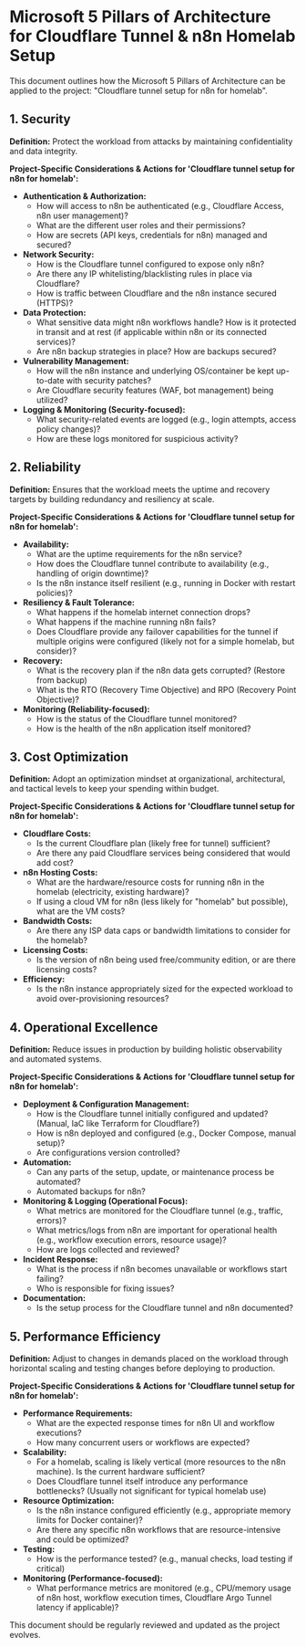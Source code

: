 # Microsoft 5 Pillars of Architecture for Cloudflare Tunnel & n8n Homelab Setup

This document outlines how the Microsoft 5 Pillars of Architecture can be applied to the project: "Cloudflare tunnel setup for n8n for homelab".

## 1. Security

**Definition:** Protect the workload from attacks by maintaining confidentiality and data integrity.

**Project-Specific Considerations & Actions for 'Cloudflare tunnel setup for n8n for homelab':**

*   **Authentication & Authorization:**
    *   How will access to n8n be authenticated (e.g., Cloudflare Access, n8n user management)?
    *   What are the different user roles and their permissions?
    *   How are secrets (API keys, credentials for n8n) managed and secured?
*   **Network Security:**
    *   How is the Cloudflare tunnel configured to expose only n8n?
    *   Are there any IP whitelisting/blacklisting rules in place via Cloudflare?
    *   How is traffic between Cloudflare and the n8n instance secured (HTTPS)?
*   **Data Protection:**
    *   What sensitive data might n8n workflows handle? How is it protected in transit and at rest (if applicable within n8n or its connected services)?
    *   Are n8n backup strategies in place? How are backups secured?
*   **Vulnerability Management:**
    *   How will the n8n instance and underlying OS/container be kept up-to-date with security patches?
    *   Are Cloudflare security features (WAF, bot management) being utilized?
*   **Logging & Monitoring (Security-focused):**
    *   What security-related events are logged (e.g., login attempts, access policy changes)?
    *   How are these logs monitored for suspicious activity?

## 2. Reliability

**Definition:** Ensures that the workload meets the uptime and recovery targets by building redundancy and resiliency at scale.

**Project-Specific Considerations & Actions for 'Cloudflare tunnel setup for n8n for homelab':**

*   **Availability:**
    *   What are the uptime requirements for the n8n service?
    *   How does the Cloudflare tunnel contribute to availability (e.g., handling of origin downtime)?
    *   Is the n8n instance itself resilient (e.g., running in Docker with restart policies)?
*   **Resiliency & Fault Tolerance:**
    *   What happens if the homelab internet connection drops?
    *   What happens if the machine running n8n fails?
    *   Does Cloudflare provide any failover capabilities for the tunnel if multiple origins were configured (likely not for a simple homelab, but consider)?
*   **Recovery:**
    *   What is the recovery plan if the n8n data gets corrupted? (Restore from backup)
    *   What is the RTO (Recovery Time Objective) and RPO (Recovery Point Objective)?
*   **Monitoring (Reliability-focused):**
    *   How is the status of the Cloudflare tunnel monitored?
    *   How is the health of the n8n application itself monitored?

## 3. Cost Optimization

**Definition:** Adopt an optimization mindset at organizational, architectural, and tactical levels to keep your spending within budget.

**Project-Specific Considerations & Actions for 'Cloudflare tunnel setup for n8n for homelab':**

*   **Cloudflare Costs:**
    *   Is the current Cloudflare plan (likely free for tunnel) sufficient?
    *   Are there any paid Cloudflare services being considered that would add cost?
*   **n8n Hosting Costs:**
    *   What are the hardware/resource costs for running n8n in the homelab (electricity, existing hardware)?
    *   If using a cloud VM for n8n (less likely for "homelab" but possible), what are the VM costs?
*   **Bandwidth Costs:**
    *   Are there any ISP data caps or bandwidth limitations to consider for the homelab?
*   **Licensing Costs:**
    *   Is the version of n8n being used free/community edition, or are there licensing costs?
*   **Efficiency:**
    *   Is the n8n instance appropriately sized for the expected workload to avoid over-provisioning resources?

## 4. Operational Excellence

**Definition:** Reduce issues in production by building holistic observability and automated systems.

**Project-Specific Considerations & Actions for 'Cloudflare tunnel setup for n8n for homelab':**

*   **Deployment & Configuration Management:**
    *   How is the Cloudflare tunnel initially configured and updated? (Manual, IaC like Terraform for Cloudflare?)
    *   How is n8n deployed and configured (e.g., Docker Compose, manual setup)?
    *   Are configurations version controlled?
*   **Automation:**
    *   Can any parts of the setup, update, or maintenance process be automated?
    *   Automated backups for n8n?
*   **Monitoring & Logging (Operational Focus):**
    *   What metrics are monitored for the Cloudflare tunnel (e.g., traffic, errors)?
    *   What metrics/logs from n8n are important for operational health (e.g., workflow execution errors, resource usage)?
    *   How are logs collected and reviewed?
*   **Incident Response:**
    *   What is the process if n8n becomes unavailable or workflows start failing?
    *   Who is responsible for fixing issues?
*   **Documentation:**
    *   Is the setup process for the Cloudflare tunnel and n8n documented?

## 5. Performance Efficiency

**Definition:** Adjust to changes in demands placed on the workload through horizontal scaling and testing changes before deploying to production.

**Project-Specific Considerations & Actions for 'Cloudflare tunnel setup for n8n for homelab':**

*   **Performance Requirements:**
    *   What are the expected response times for n8n UI and workflow executions?
    *   How many concurrent users or workflows are expected?
*   **Scalability:**
    *   For a homelab, scaling is likely vertical (more resources to the n8n machine). Is the current hardware sufficient?
    *   Does Cloudflare tunnel itself introduce any performance bottlenecks? (Usually not significant for typical homelab use)
*   **Resource Optimization:**
    *   Is the n8n instance configured efficiently (e.g., appropriate memory limits for Docker container)?
    *   Are there any specific n8n workflows that are resource-intensive and could be optimized?
*   **Testing:**
    *   How is the performance tested? (e.g., manual checks, load testing if critical)
*   **Monitoring (Performance-focused):**
    *   What performance metrics are monitored (e.g., CPU/memory usage of n8n host, workflow execution times, Cloudflare Argo Tunnel latency if applicable)?

This document should be regularly reviewed and updated as the project evolves.
